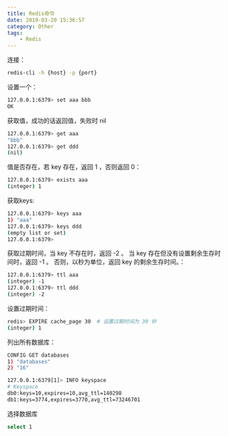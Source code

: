 ```yaml
---
title: Redis命令
date: 2019-03-20 15:36:57
category: Other
tags: 
    - Redis
---
```


连接：

``` sh
redis-cli -h {host} -p {port}
```

设置一个：

``` sh
127.0.0.1:6379> set aaa bbb
OK
```

获取值，成功的话返回值，失败时 nil

``` sh
127.0.0.1:6379> get aaa
"bbb"
127.0.0.1:6379> get ddd
(nil)
```

值是否存在，若 key 存在，返回 1 ，否则返回 0：

``` sh
127.0.0.1:6379> exists aaa
(integer) 1
```

获取keys:

``` sh
127.0.0.1:6379> keys aaa
1) "aaa"
127.0.0.1:6379> keys ddd
(empty list or set)
127.0.0.1:6379>
```

获取过期时间，当 key 不存在时，返回 -2 。 当 key 存在但没有设置剩余生存时间时，返回 -1 。 否则，以秒为单位，返回 key 的剩余生存时间。：

``` sh
127.0.0.1:6379> ttl aaa
(integer) -1
127.0.0.1:6379> ttl ddd
(integer) -2
```

设置过期时间：

``` sh
redis> EXPIRE cache_page 30  # 设置过期时间为 30 秒
(integer) 1
```

列出所有数据库：

``` sh
CONFIG GET databases
1) "databases"
2) "16"
```

``` sh
127.0.0.1:6379[1]> INFO keyspace
# Keyspace
db0:keys=10,expires=10,avg_ttl=140298
db1:keys=3774,expires=3770,avg_ttl=73246701
```

选择数据库

``` sh
select 1
```

